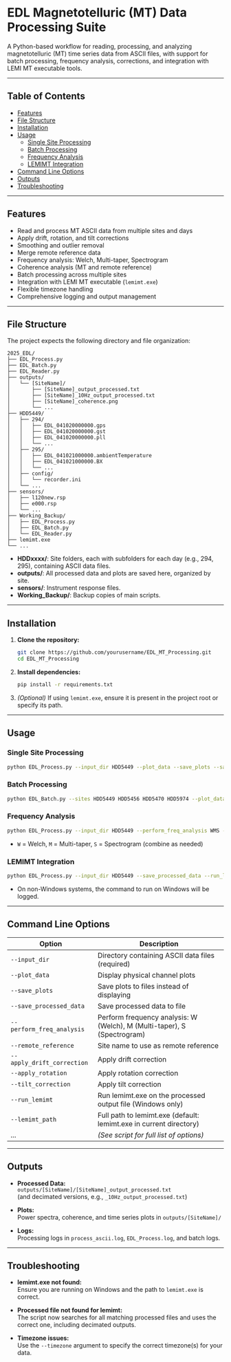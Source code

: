 # EDL Magnetotelluric (MT) Data Processing Suite

A Python-based workflow for reading, processing, and analyzing magnetotelluric (MT) time series data from ASCII files, with support for batch processing, frequency analysis, corrections, and integration with LEMI MT executable tools.

---

## Table of Contents

- [Features](#features)
- [File Structure](#file-structure)
- [Installation](#installation)
- [Usage](#usage)
  - [Single Site Processing](#single-site-processing)
  - [Batch Processing](#batch-processing)
  - [Frequency Analysis](#frequency-analysis)
  - [LEMIMT Integration](#lemimt-integration)
- [Command Line Options](#command-line-options)
- [Outputs](#outputs)
- [Troubleshooting](#troubleshooting)

---

## Features

- Read and process MT ASCII data from multiple sites and days
- Apply drift, rotation, and tilt corrections
- Smoothing and outlier removal
- Merge remote reference data
- Frequency analysis: Welch, Multi-taper, Spectrogram
- Coherence analysis (MT and remote reference)
- Batch processing across multiple sites
- Integration with LEMI MT executable (`lemimt.exe`)
- Flexible timezone handling
- Comprehensive logging and output management

---

## File Structure

The project expects the following directory and file organization:

```
2025_EDL/
├── EDL_Process.py
├── EDL_Batch.py
├── EDL_Reader.py
├── outputs/
│   └── [SiteName]/
│       ├── [SiteName]_output_processed.txt
│       ├── [SiteName]_10Hz_output_processed.txt
│       ├── [SiteName]_coherence.png
│       └── ...
├── HDD5449/
│   ├── 294/
│   │   ├── EDL_041020000000.gps
│   │   ├── EDL_041020000000.gst
│   │   ├── EDL_041020000000.pll
│   │   └── ...
│   ├── 295/
│   │   ├── EDL_041021000000.ambientTemperature
│   │   ├── EDL_041021000000.BX
│   │   └── ...
│   ├── config/
│   │   └── recorder.ini
│   └── ...
├── sensors/
│   ├── l120new.rsp
│   ├── e000.rsp
│   └── ...
├── Working_Backup/
│   ├── EDL_Process.py
│   ├── EDL_Batch.py
│   └── EDL_Reader.py
├── lemimt.exe
└── ...
```

- **HDDxxxx/**: Site folders, each with subfolders for each day (e.g., 294, 295), containing ASCII data files.
- **outputs/**: All processed data and plots are saved here, organized by site.
- **sensors/**: Instrument response files.
- **Working_Backup/**: Backup copies of main scripts.

---

## Installation

1. **Clone the repository:**
   ```bash
   git clone https://github.com/yourusername/EDL_MT_Processing.git
   cd EDL_MT_Processing
   ```

2. **Install dependencies:**
   ```bash
   pip install -r requirements.txt
   ```

3. *(Optional)* If using `lemimt.exe`, ensure it is present in the project root or specify its path.

---

## Usage

### Single Site Processing

```bash
python EDL_Process.py --input_dir HDD5449 --plot_data --save_plots --save_processed_data
```

### Batch Processing

```bash
python EDL_Batch.py --sites HDD5449 HDD5456 HDD5470 HDD5974 --plot_data --save_plots --save_processed_data
```

### Frequency Analysis

```bash
python EDL_Process.py --input_dir HDD5449 --perform_freq_analysis WMS --save_plots
```
- `W` = Welch, `M` = Multi-taper, `S` = Spectrogram (combine as needed)

### LEMIMT Integration

```bash
python EDL_Process.py --input_dir HDD5449 --save_processed_data --run_lemimt
```
- On non-Windows systems, the command to run on Windows will be logged.

---

## Command Line Options

| Option                        | Description                                                                                  |
|-------------------------------|----------------------------------------------------------------------------------------------|
| `--input_dir`                 | Directory containing ASCII data files (required)                                             |
| `--plot_data`                 | Display physical channel plots                                                               |
| `--save_plots`                | Save plots to files instead of displaying                                                   |
| `--save_processed_data`       | Save processed data to file                                                                 |
| `--perform_freq_analysis`     | Perform frequency analysis: W (Welch), M (Multi-taper), S (Spectrogram)                    |
| `--remote_reference`          | Site name to use as remote reference                                                        |
| `--apply_drift_correction`    | Apply drift correction                                                                      |
| `--apply_rotation`            | Apply rotation correction                                                                   |
| `--tilt_correction`           | Apply tilt correction                                                                       |
| `--run_lemimt`                | Run lemimt.exe on the processed output file (Windows only)                                  |
| `--lemimt_path`               | Full path to lemimt.exe (default: lemimt.exe in current directory)                          |
| ...                           | *(See script for full list of options)*                                                     |

---

## Outputs

- **Processed Data:**  
  `outputs/[SiteName]/[SiteName]_output_processed.txt`  
  (and decimated versions, e.g., `_10Hz_output_processed.txt`)

- **Plots:**  
  Power spectra, coherence, and time series plots in `outputs/[SiteName]/`

- **Logs:**  
  Processing logs in `process_ascii.log`, `EDL_Process.log`, and batch logs.

---

## Troubleshooting

- **lemimt.exe not found:**  
  Ensure you are running on Windows and the path to `lemimt.exe` is correct.

- **Processed file not found for lemimt:**  
  The script now searches for all matching processed files and uses the correct one, including decimated outputs.

- **Timezone issues:**  
  Use the `--timezone` argument to specify the correct timezone(s) for your data. 
